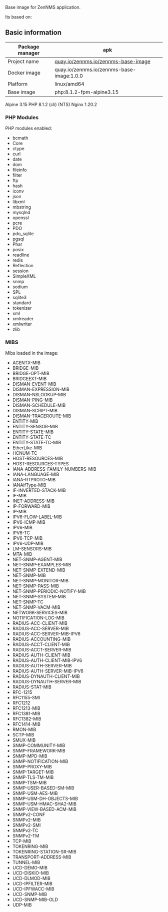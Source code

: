 Base image for ZenNMS application.

Its based on:

## Basic information

| Package manager |  apk                                                                                |
| --------------- | ------------------------------------------                                          |
| Project name    |  [quay.io/zennms.io/zennms-base-image](HTTPS://quay.io/zennms.io/zennms-base-image) |
| Docker image    |  quay.io/zennms.io/zennms-base-image:1.0.0                                          |
| Platform        |  linux/amd64                                                                        |
| Base image      |  php:8.1.2-fpm-alpine3.15                                                           |

Alpine 3.15
PHP 8.1.2 (cli) (NTS)
Nginx 1.20.2

### PHP Modules

PHP modules enabled:

- bcmath
- Core
- ctype
- curl
- date
- dom
- fileinfo
- filter
- ftp
- hash
- iconv
- json
- libxml
- mbstring
- mysqlnd
- openssl
- pcre
- PDO
- pdo_sqlite
- pgsql
- Phar
- posix
- readline
- redis
- Reflection
- session
- SimpleXML
- snmp
- sodium
- SPL
- sqlite3
- standard
- tokenizer
- xml
- xmlreader
- xmlwriter
- zlib
  
### MIBS

Mibs loaded in the image:
  
- AGENTX-MIB
- BRIDGE-MIB
- BRIDGE-OPT-MIB
- BRIDGEEXT-MIB
- DISMAN-EVENT-MIB
- DISMAN-EXPRESSION-MIB
- DISMAN-NSLOOKUP-MIB
- DISMAN-PING-MIB
- DISMAN-SCHEDULE-MIB
- DISMAN-SCRIPT-MIB
- DISMAN-TRACEROUTE-MIB
- ENTITY-MIB
- ENTITY-SENSOR-MIB
- ENTITY-STATE-MIB
- ENTITY-STATE-TC
- ENTITY-STATE-TC-MIB
- EtherLike-MIB
- HCNUM-TC
- HOST-RESOURCES-MIB
- HOST-RESOURCES-TYPES
- IANA-ADDRESS-FAMILY-NUMBERS-MIB
- IANA-LANGUAGE-MIB
- IANA-RTPROTO-MIB
- IANAifType-MIB
- IF-INVERTED-STACK-MIB
- IF-MIB
- INET-ADDRESS-MIB
- IP-FORWARD-MIB
- IP-MIB
- IPV6-FLOW-LABEL-MIB
- IPV6-ICMP-MIB
- IPV6-MIB
- IPV6-TC
- IPV6-TCP-MIB
- IPV6-UDP-MIB
- LM-SENSORS-MIB
- MTA-MIB
- NET-SNMP-AGENT-MIB
- NET-SNMP-EXAMPLES-MIB
- NET-SNMP-EXTEND-MIB
- NET-SNMP-MIB
- NET-SNMP-MONITOR-MIB
- NET-SNMP-PASS-MIB
- NET-SNMP-PERIODIC-NOTIFY-MIB
- NET-SNMP-SYSTEM-MIB
- NET-SNMP-TC
- NET-SNMP-VACM-MIB
- NETWORK-SERVICES-MIB
- NOTIFICATION-LOG-MIB
- RADIUS-ACC-CLIENT-MIB
- RADIUS-ACC-SERVER-MIB
- RADIUS-ACC-SERVER-MIB-IPV6
- RADIUS-ACCOUNTING-MIB
- RADIUS-ACCT-CLIENT-MIB
- RADIUS-ACCT-SERVER-MIB
- RADIUS-AUTH-CLIENT-MIB
- RADIUS-AUTH-CLIENT-MIB-IPV6
- RADIUS-AUTH-SERVER-MIB
- RADIUS-AUTH-SERVER-MIB-IPV6
- RADIUS-DYNAUTH-CLIENT-MIB
- RADIUS-DYNAUTH-SERVER-MIB
- RADIUS-STAT-MIB
- RFC-1215
- RFC1155-SMI
- RFC1212
- RFC1213-MIB
- RFC1381-MIB
- RFC1382-MIB
- RFC1414-MIB
- RMON-MIB
- SCTP-MIB
- SMUX-MIB
- SNMP-COMMUNITY-MIB
- SNMP-FRAMEWORK-MIB
- SNMP-MPD-MIB
- SNMP-NOTIFICATION-MIB
- SNMP-PROXY-MIB
- SNMP-TARGET-MIB
- SNMP-TLS-TM-MIB
- SNMP-TSM-MIB
- SNMP-USER-BASED-SM-MIB
- SNMP-USM-AES-MIB
- SNMP-USM-DH-OBJECTS-MIB
- SNMP-USM-HMAC-SHA2-MIB
- SNMP-VIEW-BASED-ACM-MIB
- SNMPv2-CONF
- SNMPv2-MIB
- SNMPv2-SMI
- SNMPv2-TC
- SNMPv2-TM
- TCP-MIB
- TOKENRING-MIB
- TOKENRING-STATION-SR-MIB
- TRANSPORT-ADDRESS-MIB
- TUNNEL-MIB
- UCD-DEMO-MIB
- UCD-DISKIO-MIB
- UCD-DLMOD-MIB
- UCD-IPFILTER-MIB
- UCD-IPFWACC-MIB
- UCD-SNMP-MIB
- UCD-SNMP-MIB-OLD
- UDP-MIB
